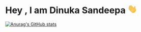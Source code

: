 # Hey , I am Dinuka Sandeepa <img src="https://raw.githubusercontent.com/ABSphreak/ABSphreak/master/gifs/Hi.gif" width="30px">

[![Anurag's GitHub stats](https://github-readme-stats.vercel.app/api?username=DinukaSandeepa)](https://github.com/DinukaSandeepa/github-readme-stats)

